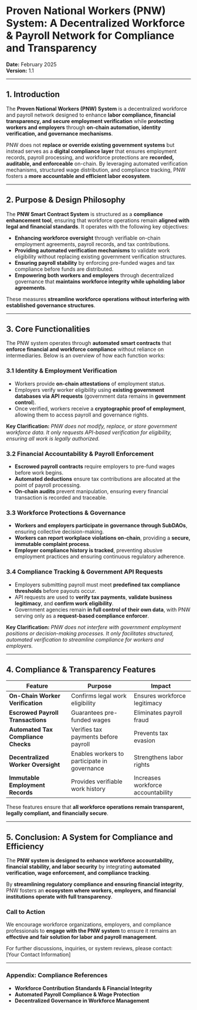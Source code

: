 # Proven National Workers (PNW) System: A Decentralized Workforce & Payroll Network for Compliance and Transparency

**Date:** February 2025  
**Version:** 1.1  

---

## 1. Introduction  
The **Proven National Workers (PNW) System** is a decentralized workforce and payroll network designed to enhance **labor compliance, financial transparency, and secure employment verification** while **protecting workers and employers** through **on-chain automation, identity verification, and governance mechanisms**.  

PNW does not **replace or override existing government systems** but instead serves as a **digital compliance layer** that ensures employment records, payroll processing, and workforce protections are **recorded, auditable, and enforceable** on-chain. By leveraging automated verification mechanisms, structured wage distribution, and compliance tracking, PNW fosters a **more accountable and efficient labor ecosystem**.

---

## 2. Purpose & Design Philosophy  

The **PNW Smart Contract System** is structured as a **compliance enhancement tool**, ensuring that workforce operations remain **aligned with legal and financial standards**. It operates with the following key objectives:  

- **Enhancing workforce oversight** through verifiable on-chain employment agreements, payroll records, and tax contributions.  
- **Providing automated verification mechanisms** to validate work eligibility without replacing existing government verification structures.  
- **Ensuring payroll stability** by enforcing pre-funded wages and tax compliance before funds are distributed.  
- **Empowering both workers and employers** through decentralized governance that **maintains workforce integrity while upholding labor agreements**.  

These measures **streamline workforce operations without interfering with established governance structures**.

---

## 3. Core Functionalities  

The PNW system operates through **automated smart contracts** that **enforce financial and workforce compliance** without reliance on intermediaries. Below is an overview of how each function works:

### 3.1 Identity & Employment Verification  
- Workers provide **on-chain attestations** of employment status.  
- Employers verify worker eligibility using **existing government databases via API requests** (government data remains in **government control**).  
- Once verified, workers receive a **cryptographic proof of employment**, allowing them to access payroll and governance rights.  

**Key Clarification:** *PNW does not modify, replace, or store government workforce data. It only requests API-based verification for eligibility, ensuring all work is legally authorized.*  

### 3.2 Financial Accountability & Payroll Enforcement  
- **Escrowed payroll contracts** require employers to pre-fund wages before work begins.  
- **Automated deductions** ensure tax contributions are allocated at the point of payroll processing.  
- **On-chain audits** prevent manipulation, ensuring every financial transaction is recorded and traceable.  

### 3.3 Workforce Protections & Governance  
- **Workers and employers participate in governance through SubDAOs**, ensuring collective decision-making.  
- **Workers can report workplace violations on-chain**, providing a **secure, immutable complaint process**.  
- **Employer compliance history is tracked**, preventing abusive employment practices and ensuring continuous regulatory adherence.  

### 3.4 Compliance Tracking & Government API Requests  
- Employers submitting payroll must meet **predefined tax compliance thresholds** before payouts occur.  
- API requests are used to **verify tax payments**, **validate business legitimacy**, and **confirm work eligibility**.  
- Government agencies remain **in full control of their own data**, with PNW serving only as a **request-based compliance enforcer**.  

**Key Clarification:** *PNW does not interfere with government employment positions or decision-making processes. It only facilitates structured, automated verification to streamline compliance for workers and employers.*  

---

## 4. Compliance & Transparency Features  

| **Feature** | **Purpose** | **Impact** |
|------------|------------|------------------|
| **On-Chain Worker Verification** | Confirms legal work eligibility | Ensures workforce legitimacy |
| **Escrowed Payroll Transactions** | Guarantees pre-funded wages | Eliminates payroll fraud |
| **Automated Tax Compliance Checks** | Verifies tax payments before payroll | Prevents tax evasion |
| **Decentralized Worker Oversight** | Enables workers to participate in governance | Strengthens labor rights |
| **Immutable Employment Records** | Provides verifiable work history | Increases workforce accountability |

These features ensure that **all workforce operations remain transparent, legally compliant, and financially secure**.

---

## 5. Conclusion: A System for Compliance and Efficiency  

The **PNW system is designed to enhance workforce accountability, financial stability, and labor security** by integrating **automated verification, wage enforcement, and compliance tracking**.  

By **streamlining regulatory compliance and ensuring financial integrity**, PNW fosters an **ecosystem where workers, employers, and financial institutions operate with full transparency**.  

### Call to Action  
We encourage workforce organizations, employers, and compliance professionals to **engage with the PNW system** to ensure it remains an **effective and fair solution for labor and payroll management**.  

For further discussions, inquiries, or system reviews, please contact:  
[Your Contact Information]  

---

### Appendix: Compliance References  
- **Workforce Contribution Standards & Financial Integrity**  
- **Automated Payroll Compliance & Wage Protection**  
- **Decentralized Governance in Workforce Management**
